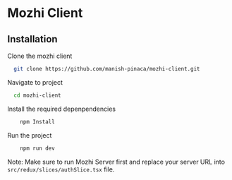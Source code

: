 
# Mozhi Client

## Installation

Clone the mozhi client

```bash
  git clone https://github.com/manish-pinaca/mozhi-client.git
```

Navigate to project

```bash
  cd mozhi-client
```

Install the required depenpendencies

```bash
    npm Install
```

Run the project

```bash
    npm run dev
```

Note: Make sure to run Mozhi Server first and replace your server URL into `src/redux/slices/authSlice.tsx` file.
